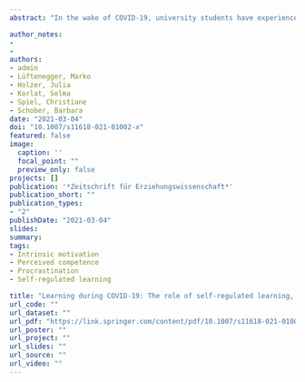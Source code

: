 ```yaml
---
abstract: "In the wake of COVID-19, university students have experienced fundamental changes of their learning and their lives as a whole. The present research identifies psychological characteristics associated with students’ well-being in this situation. We investigated relations of basic psychological need satisfaction (experienced competence, autonomy, and relatedness) with positive emotion and intrinsic learning motivation, considering self-regulated learning as a moderator. Self-reports were collected from 6,071 students in Austria (Study 1) and 1,653 students in Finland (Study 2). Structural equation modeling revealed competence as the strongest predictor for positive emotion. Intrinsic learning motivation was predicted by competence and autonomy in both countries and by relatedness in Finland. Moderation effects of self-regulated learning were inconsistent, but main effects on intrinsic learning motivation were identified. Surprisingly, relatedness exerted only a minor effect on positive emotion. The results inform strategies to promote students’ well-being through distance learning, mitigating the negative effects of the situation."

author_notes:
- 
- 
authors:
- admin
- Lüftenegger, Marko
- Holzer, Julia
- Korlat, Selma
- Spiel, Christiane
- Schober, Barbara
date: "2021-03-04"
doi: "10.1007/s11618-021-01002-x"
featured: false
image: 
  caption: ''
  focal_point: ""
  preview_only: false
projects: []
publication: '*Zeitschrift für Erziehungswissenschaft*'
publication_short: ""
publication_types:
- "2"
publishDate: "2021-03-04"
slides: 
summary:
tags:
- Intrinsic motivation
- Perceived competence
- Procrastination
- Self-regulated learning

title: "Learning during COVID-19: The role of self-regulated learning, motivation, and procrastination for perceived competence"
url_code: ""
url_dataset: ""
url_pdf: "https://link.springer.com/content/pdf/10.1007/s11618-021-01002-x.pdf"
url_poster: ""
url_project: ""
url_slides: ""
url_source: ""
url_video: ""
---
```

